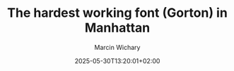 ---
layout: post
title: "The hardest working font (Gorton) in Manhattan"
link: "https://aresluna.org/the-hardest-working-font-in-manhattan"
author: Marcin Wichary
published_date: 14/02/2025
description: "In 2007, on my first trip to New York City, I grabbed a brand-new DSLR camera and photographed all the fonts I was supposed to love. I admired American Typewriter in all of the I <3 NYC logos, watched Akzidenz Grotesk and Helvetica fighting over the subway signs, and even caught an occasional appearance of the flawlessly-named Gotham, still a year before it skyrocketed in popularity via Barack Obama’s first campaign. But there was one font I didn’t even notice, even though it was everywhere around me. Last year in New York, I walked over 100 miles and took thousands of photos of one and one font only. The font’s name is Gorton."
language: en
categories: "Liens"
tags: "font"
og-tags: "font"
date: "2025-05-30T13:20:01+02:00"
permalink: /:categories/:year/:month/:day/:title/
---